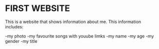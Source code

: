 # FIRST WEBSITE

This is a website that shows information about me. This information includes:

-my photo 
-my favourite songs with youube limks
-my name
-my age
-my gender
-my title

